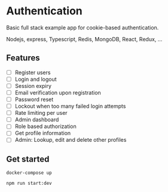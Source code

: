 # Authentication
Basic full stack example app for cookie-based authentication. 

Nodejs, express, Typescript, Redis, MongoDB, React, Redux, ...

## Features
- [ ] Register users
- [ ] Login and logout
- [ ] Session expiry
- [ ] Email verification upon registration
- [ ] Password reset
- [ ] Lockout when too many failed login attempts
- [ ] Rate limiting per user
- [ ] Admin dashboard
- [ ] Role based authorization
- [ ] Get profile information
- [ ] Admin: Lookup, edit and delete other profiles

## Get started
```console
docker-compose up
```

```console
npm run start:dev
```